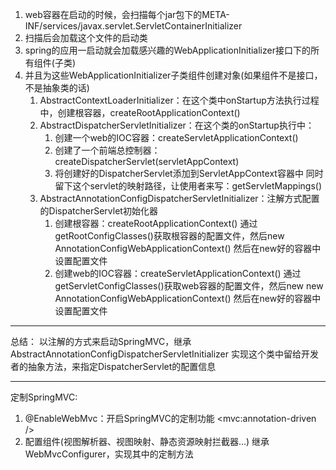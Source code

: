 1. web容器在启动的时候，会扫描每个jar包下的META-INF/services/javax.servlet.ServletContainerInitializer
2. 扫描后会加载这个文件的启动类
3. spring的应用一启动就会加载感兴趣的WebApplicationInitializer接口下的所有组件(子类)
4. 并且为这些WebApplicationInitializer子类组件创建对象(如果组件不是接口，不是抽象类的话)
    1. AbstractContextLoaderInitializer：在这个类中onStartup方法执行过程中，创建根容器，createRootApplicationContext()
    2. AbstractDispatcherServletInitializer：在这个类的onStartup执行中：
        1. 创建一个web的IOC容器：createServletApplicationContext()
        2. 创建了一个前端总控制器：createDispatcherServlet(servletAppContext)
        3. 将创建好的DispatcherServlet添加到ServletAppContext容器中
            同时留下这个servlet的映射路径，让使用者来写：getServletMappings()
    3. AbstractAnnotationConfigDispatcherServletInitializer：注解方式配置的DispatcherServlet初始化器
        1. 创建根容器：createRootApplicationContext()
            通过getRootConfigClasses()获取根容器的配置文件，然后new AnnotationConfigWebApplicationContext()
            然后在new好的容器中设置配置文件
        2. 创建web的IOC容器：createServletApplicationContext()
            通过getServletConfigClasses()获取web容器的配置文件，然后new new AnnotationConfigWebApplicationContext()
            然后在new好的容器中设置配置文件
---
总结：
    以注解的方式来启动SpringMVC，继承AbstractAnnotationConfigDispatcherServletInitializer
    实现这个类中留给开发者的抽象方法，来指定DispatcherServlet的配置信息
    
---
定制SpringMVC:
1. @EnableWebMvc：开启SpringMVC的定制功能
    <mvc:annotation-driven />
2. 配置组件(视图解析器、视图映射、静态资源映射拦截器...)
    继承WebMvcConfigurer，实现其中的定制方法
               
    